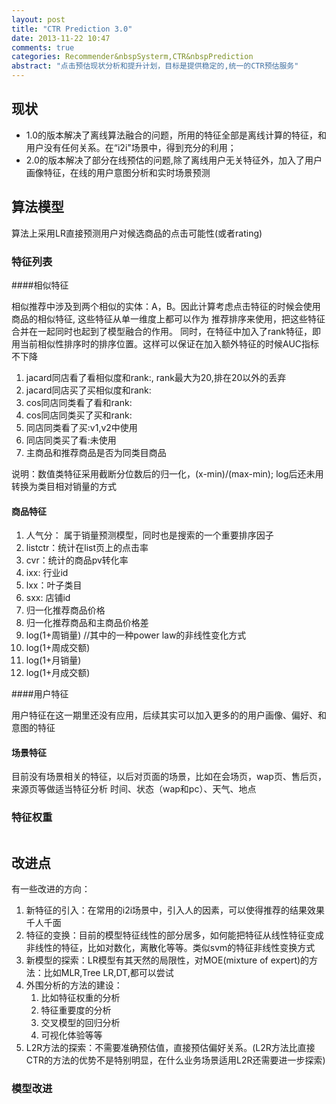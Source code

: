 ```yaml
---
layout: post
title: "CTR Prediction 3.0"
date: 2013-11-22 10:47
comments: true
categories: Recommender&nbspSysterm,CTR&nbspPrediction
abstract: "点击预估现状分析和提升计划，目标是提供稳定的,统一的CTR预估服务"
---
```


## 现状

- 1.0的版本解决了离线算法融合的问题，所用的特征全部是离线计算的特征，和用户没有任何关系。在“i2i"场景中，得到充分的利用；
- 2.0的版本解决了部分在线预估的问题,除了离线用户无关特征外，加入了用户画像特征，在线的用户意图分析和实时场景预测


## 算法模型

算法上采用LR直接预测用户对候选商品的点击可能性(或者rating)

### 特征列表

####相似特征

相似推荐中涉及到两个相似的实体：A，B。因此计算考虑点击特征的时候会使用商品的相似特征, 这些特征从单一维度上都可以作为
推荐排序来使用，把这些特征合并在一起同时也起到了模型融合的作用。
同时，在特征中加入了rank特征，即用当前相似性排序时的排序位置。这样可以保证在加入额外特征的时候AUC指标不下降

1. jacard同店看了看相似度和rank:, rank最大为20,排在20以外的丢弃
2. jacard同店买了买相似度和rank:
3. cos同店同类看了看和rank:
4. cos同店同类买了买和rank:
5. 同店同类看了买:v1,v2中使用
6. 同店同类买了看:未使用
7. 主商品和推荐商品是否为同类目商品

说明：数值类特征采用截断分位数后的归一化，(x-min)/(max-min); log后还未用转换为类目相对销量的方式

#### 商品特征

1. 人气分： 属于销量预测模型，同时也是搜索的一个重要排序因子
2. listctr：统计在list页上的点击率
3. cvr：统计的商品pv转化率
4. ixx: 行业id
5. lxx：叶子类目
6. sxx: 店铺id
7. 归一化推荐商品价格
8. 归一化推荐商品和主商品价格差
9. log(1+周销量) //其中的一种power law的非线性变化方式
10. log(1+周成交额)
11. log(1+月销量)
12. log(1+月成交额)

####用户特征

用户特征在这一期里还没有应用，后续其实可以加入更多的的用户画像、偏好、和意图的特征

#### 场景特征

目前没有场景相关的特征，以后对页面的场景，比如在会场页，wap页、售后页，来源页等做适当特征分析
时间、状态（wap和pc）、天气、地点

### 特征权重

<img>

## 改进点

有一些改进的方向：

1. 新特征的引入：在常用的i2i场景中，引入人的因素，可以使得推荐的结果效果千人千面
2. 特征的变换：目前的模型特征线性的部分居多，如何能把特征从线性特征变成非线性的特征，比如对数化，离散化等等。类似svm的特征非线性变换方式
3. 新模型的探索：LR模型有其天然的局限性，对MOE(mixture of expert)的方法：比如MLR,Tree LR,DT,都可以尝试
4. 外围分析的方法的建设：
    1. 比如特征权重的分析
    2. 特征重要度的分析
    3. 交叉模型的回归分析
    4. 可视化体验等等
5. L2R方法的探索：不需要准确预估值，直接预估偏好关系。(L2R方法比直接CTR的方法的优势不是特别明显，在什么业务场景适用L2R还需要进一步探索)

### 模型改进




